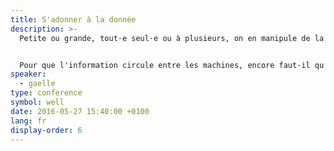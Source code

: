 ```yaml
---
title: S'adonner à la donnée
description: >-
  Petite ou grande, tout·e seul·e ou à plusieurs, on en manipule de la *data*.


  Pour que l'information circule entre les machines, encore faut-il qu'elle circule entre les individus.
speaker:
  - gaelle
type: conference
symbol: well
date: 2016-05-27 15:40:00 +0100
lang: fr
display-order: 6
---
```

